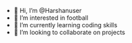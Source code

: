 - 👋 Hi, I’m @Harshanuser
- 👀 I’m interested in football
- 🌱 I’m currently learning coding skills
- 💞️ I’m looking to collaborate on projects

<!---
Harshanuser/Harshanuser is a ✨ special ✨ repository because its `README.md` (this file) appears on your GitHub profile.
You can click the Preview link to take a look at your changes.
--->
